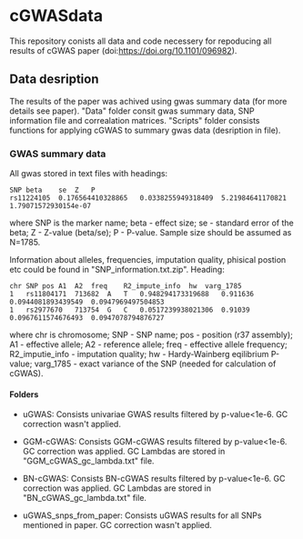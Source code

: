 # cGWASdata
This repository conists all data and code necessery for repoducing all results of cGWAS paper (doi:https://doi.org/10.1101/096982).

## Data desription

The results of the paper was achived using gwas summary data (for more details see paper).
"Data" folder consit gwas summary data, SNP information file and correalation matrices. "Scripts" folder consists functions for applying cGWAS to summary gwas data (desription in file).

### GWAS summary data
All gwas stored in text files with headings:

```
SNP	beta	se	Z	P
rs11224105	0.176564410328865	0.0338255949318409	5.21984641170821	1.79071572930154e-07
```

where SNP is the marker name; beta - effect size;  se - standard error of the beta; Z - Z-value (beta/se); P - P-value.
Sample size should be assumed as N=1785.


Information about alleles, frequencies, imputation quality, phisical postion etc could be found in "SNP_information.txt.zip".
Heading:
```
chr	SNP	pos	A1	A2	freq	R2_impute_info	hw	varg_1785
1	rs11804171	713682	A	T	0.948294173319688	0.911636	0.0944081893439549	0.0947969497504853
1	rs2977670	713754	G	C	0.0517239938021306	0.91039	0.0967611574676493	0.0947078794876727
```
where chr is chromosome; SNP - SNP name; pos - position (r37 assembly); A1 - effective allele; A2 - reference allele; freq - effective allele frequency; R2_imputie_info - imputation quality; hw - Hardy-Wainberg eqilibrium P-value; varg_1785 - exact variance of the SNP (needed for calculation of cGWAS).

#### Folders

- uGWAS:
Consists univariae GWAS results filtered by p-value<1e-6. GC correction wasn't applied.

- GGM-cGWAS:
Consists GGM-cGWAS results filtered by p-value<1e-6. GC correction was applied. GC Lambdas are stored in "GGM_cGWAS_gc_lambda.txt" file.

- BN-cGWAS:
Consists BN-cGWAS results filtered by p-value<1e-6. GC correction was applied. GC Lambdas are stored in "BN_cGWAS_gc_lambda.txt" file.

- uGWAS_snps_from_paper:
Consists uGWAS results for all SNPs mentioned in paper. GC correction wasn't applied.
